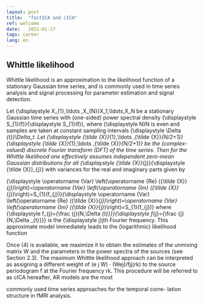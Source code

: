 ```yaml
---
layout: post
title:  "fastICA and cICA"
ref: welcome
date:   2021-01-17
tags: career
lang: en
---
```



## Whittle likelihood

Whittle likelihood is an approximation to the likelihood function of a stationary Gaussian time series, and is commonly used in time series analysis and signal processing for parameter estimation and signal detection.


Let {\displaystyle X_{1},\ldots ,X_{N}}X_1,\ldots,X_N be a stationary Gaussian time series with (one-sided) power spectral density {\displaystyle S_{1}(f)}{\displaystyle S_{1}(f)}, where {\displaystyle N}N is even and samples are taken at constant sampling intervals {\displaystyle \Delta _{t}}\Delta_t. Let {\displaystyle {\tilde {X}}_{1},\ldots ,{\tilde {X}}_{N/2+1}}{\displaystyle {\tilde {X}}_{1},\ldots ,{\tilde {X}}_{N/2+1}} be the (complex-valued) discrete Fourier transform (DFT) of the time series. Then for the Whittle likelihood one effectively assumes independent zero-mean Gaussian distributions for all {\displaystyle {\tilde {X}}_{j}}{\displaystyle {\tilde {X}}_{j}} with variances for the real and imaginary parts given by

{\displaystyle \operatorname {Var} \left(\operatorname {Re} ({\tilde {X}}_{j})\right)=\operatorname {Var} \left(\operatorname {Im} ({\tilde {X}}_{j})\right)=S_{1}(f_{j})}{\displaystyle \operatorname {Var} \left(\operatorname {Re} ({\tilde {X}}_{j})\right)=\operatorname {Var} \left(\operatorname {Im} ({\tilde {X}}_{j})\right)=S_{1}(f_{j})}
where {\displaystyle f_{j}={\frac {j}{N\,\Delta _{t}}}}{\displaystyle f_{j}={\frac {j}{N\,\Delta _{t}}}} is the {\displaystyle j}jth Fourier frequency. This approximate model immediately leads to the (logarithmic) likelihood function

Once (4) is available, we maximize it to obtain the estimates
of the unmixing matrix W and the parameters in the power
spectra of the sources (see Section 2.3). The maximum Whittle
likelihood approach can be interpreted as assigning a different
weight of (e
j W) · (Wej)/fjj(rk) to the source periodogram  ̃f
at the Fourier frequency rk. This procedure will be referred to
as cICA hereafter,
AR models are the most

commonly used time series approaches for the temporal corre-
lation structure in fMRI analysis.